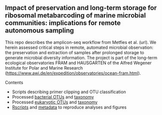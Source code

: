## Impact of preservation and long-term storage for ribosomal metabarcoding of marine microbial communities: implications for remote autonomous sampling  

This repo describes the amplicon-seq workflow from Metfies et al. (url). We herein assessed critical steps in remote, automated microbial observation: the preservation and extraction of samples after prolonged storage to generate microbial diversity information. The project is part of the long-term ecological observatories FRAM and HAUSGARTEN of the Alfred Wegener Institute for Polar and Marine Research (https://www.awi.de/en/expedition/observatories/ocean-fram.html).

Contents

- Scripts describing primer clipping and OTU classification
- Processed [bacterial OTUs](./amplicons/bac_otu.txt) and [taxonomy](./amplicons/bac_tax.txt)
- Processed [eukaryotic OTUs](./amplicons/euk_otu.txt) and [taxonomy](./amplicons/euk_tax.txt)
- [Rscripts](./dataAnalysis) and [metadata](./amplicons/metadata.txt) to reproduce analyses and figures
